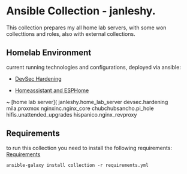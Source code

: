 # Ansible Collection - janleshy.

This collection prepares my all home lab servers, with some won collecttions and roles, also with external collections.

## Homelab Environment

current running technologies and configurations, deployed via ansible:

* [DevSec Hardening](https://github.com/dev-sec/ansible-collection-hardening)

* [Homeassistant and ESPHome](https://github.com/JanLeshy/ansible-collection-homeassistant)

 ~ [home lab server](
 janleshy.home_lab_server
 devsec.hardening
 mila.proxmox
 nginxinc.nginx_core
 chubchubsancho.pi_hole
 hifis.unattended_upgrades
 hispanico.nginx_revproxy
## Requirements

to run this collection you need to install the following requirements:
[Requirements](requirements.yml)

```shell
ansible-galaxy install collection -r requirements.yml
```



